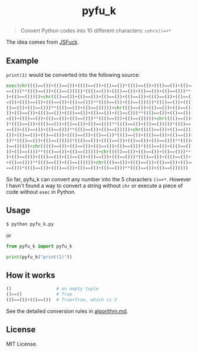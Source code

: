 <h1>
  <p align=center>
    <b>
      pyfu_k
    </b>
  </p>
</h1>

> Convert Python codes into 10 different characters: `cehrx()=+*`

The idea comes from [JSFuck](https://github.com/aemkei/jsfuck).

## Example

`print(1)` would be converted into the following source:

```python
exec(chr((()==())+(()==())+((()==())+(()==())*((()==())+((()==())+(()==())+(()
==()))**((()==())+(()==()))))*((()==())+((()==())+(()==())+(()==()))**((()==()
)+(()==()))))+chr((()==())+(()==())+(()==())+(()==())+((()==())+(()==())*((()=
=())+((()==())+(()==())+(()==()))**((()==())+(()==()))))*((()==())+((()==())+(
()==())+(()==()))**((()==())+(()==()))))+chr((()==())+(()==())+(()==())+(()==(
))+(()==())+((()==())+((()==())+(()==())+(()==()))**((()==())+(()==())))*((()=
=())+((()==())+(()==())+(()==()))**((()==())+(()==()))))+chr(((()==())+(()==()
)*((()==())+((()==())+(()==())+(()==()))**((()==())+(()==()))))*((()==())+((()
==())+(()==())+(()==()))**((()==())+(()==()))))+chr(((()==())+(()==()))*((()==
())+(()==())+(()==()))+((()==())+(()==())*((()==())+((()==())+(()==())+(()==()
))**((()==())+(()==()))))*((()==())+((()==())+(()==())+(()==()))**((()==())+((
)==()))))+chr(((()==())+(()==())+(()==())+(()==()))*((()==())+((()==())+(()==(
))+(()==()))**((()==())+(()==()))))+chr(((()==())+(()==())+(()==()))**((()==()
)+(()==()))+((()==())+(()==())+(()==())+(()==()))*((()==())+((()==())+(()==())
+(()==()))**((()==())+(()==()))))+chr((()==())+((()==())+(()==())+(()==())+(()
==()))*((()==())+((()==())+(()==())+(()==()))**((()==())+(()==())))))
```

So far, pyfu_k can convert any number into the 5 characters `()=+*`. However I havn't found a way to convert a string without `chr` or execute a piece of code without `exec` in Python.

## Usage

```sh
$ python pyfu_k.py
```

or

```python
from pyfu_k import pyfu_k

print(pyfu_k("print(1)"))
```

## How it works

```python
()                 # an empty tuple
()==()             # True
(()==())+(()==())  # True+True, which is 2
```

See the detailed conversion rules in [algorithm.md](./algorithm.md).

## License

MIT License.
